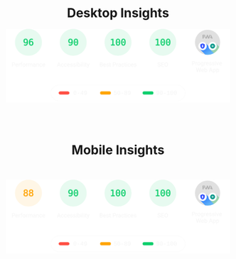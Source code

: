 <h1 align="center">Desktop Insights</h1>

<p align="center"><img src="assets/desktop.svg" alt="desktopStats" width="800px"></p>

<br>
<br>
<h1 align="center">Mobile Insights</h1>
<br>

<p align="center"><img src="assets/mobile.svg" alt="mobileStats" width="800px"></p>